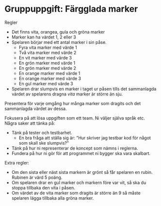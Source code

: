 # Gruppuppgift: Färgglada marker

Regler

- Det finns vita, orangea, gula och gröna marker
- Marker kan ha värdet 1, 2 eller 3
- Spelaren börjar med ett antal marker i sin påse.
  - Fyra vita marker med värde 1
  - Två vita marker med värde 2
  - En vit marker med värde 3
  - En grön marker med värde 1
  - En grön marker med värde 2
  - En orange marker med värde 1
  - En orange marker med värde 3
  - En gul marker med värde 3
- Spelaren drar slumpvis en marker i taget ur påsen tills det sammanlagda värdet
  av spelarens dragna _vita_ marker är större än sju.

Presentera för varje omgång hur många marker som dragits och det sammanlagda
värdet av dessa.

Fokusera på att lösa uppgiften som ett team. Ni väljer själva språk etc. Några
saker att tänka på:

- Tänk på tester och testbarhet.
  - En bra fråga att ställa sig är: "Hur skriver jag testbar kod för något som
    skall ske slumpvis?"
- Tänk på hur ni representerar de koncept som nämns i reglerna.
- Fundera på hur ni gör för att programmet ni bygger ska vara skalbart.

Extra regler:

- Om den sista eller näst sista markern är grönt så får spelaren en rubin.
  Rubinen är värd 5 poäng.
- Om spelaren drar en gul marker och markern före var vit, så ska du stoppa
  tillbaka den vita i påsen.
- Om värdet av de vita marker som dragits är större än 9 så måste spelaren lägga
  tillbaka alla gröna marker.
